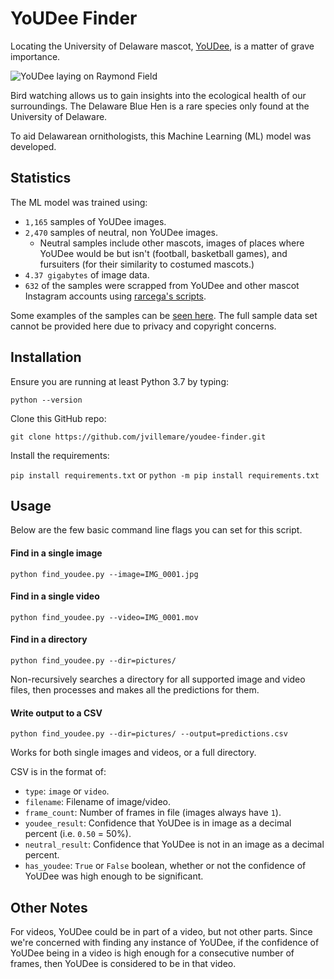 # YoUDee Finder

Locating the University of Delaware mascot, [YoUDee](https://en.wikipedia.org/wiki/YoUDee), is a matter of grave importance.

![YoUDee laying on Raymond Field](https://upload.wikimedia.org/wikipedia/commons/thumb/3/3c/YoUDee_Laying_Down.jpg/308px-YoUDee_Laying_Down.jpg)

Bird watching allows us to gain insights into the ecological health of our surroundings. The Delaware Blue Hen is a rare species only found at the University of Delaware.

To aid Delawarean ornithologists, this Machine Learning (ML) model was developed.

## Statistics

The ML model was trained using:
 - `1,165` samples of YoUDee images.
 - `2,470` samples of neutral, non YoUDee images.
  	- Neutral samples include other mascots, images of places where YoUDee would be but isn't (football, basketball games), and fursuiters (for their similarity to costumed mascots.)
 - `4.37 gigabytes` of image data.
 - `632` of the samples were scrapped from YoUDee and other mascot Instagram accounts using [rarcega's scripts](https://github.com/rarcega/instagram-scraper).

Some examples of the samples can be [seen here](samples.md). The full sample data set cannot be provided here due to privacy and copyright concerns.

## Installation

Ensure you are running at least Python 3.7 by typing:

```
python --version
```

Clone this GitHub repo:

```
git clone https://github.com/jvillemare/youdee-finder.git
```

Install the requirements:

`pip install requirements.txt` or `python -m pip install requirements.txt`


## Usage

Below are the few basic command line flags you can set for this script.

#### Find in a single image
```
python find_youdee.py --image=IMG_0001.jpg
```

#### Find in a single video
```
python find_youdee.py --video=IMG_0001.mov
```

#### Find in a directory
```
python find_youdee.py --dir=pictures/
```

Non-recursively searches a directory for all supported image and video files, then processes and makes all the predictions for them.

#### Write output to a CSV
```
python find_youdee.py --dir=pictures/ --output=predictions.csv
```

Works for both single images and videos, or a full directory.

CSV is in the format of:
 - `type`: `image` or `video`.
 - `filename`: Filename of image/video.
 - `frame_count`: Number of frames in file (images always have `1`).
 - `youdee_result`: Confidence that YoUDee is in image as a decimal percent (i.e. `0.50` = 50%).
 - `neutral_result`: Confidence that YoUDee is not in an image as a decimal percent.
 - `has_youdee`: `True` or `False` boolean, whether or not the confidence of YoUDee was high enough to be significant.

## Other Notes

For videos, YoUDee could be in part of a video, but not other parts. Since we're concerned with finding any instance of YoUDee, if the confidence of YoUDee being in a video is high enough for a consecutive number of frames, then YoUDee is considered to be in that video.
